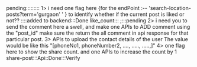<!-- pending -->
<!-- facebook login -->
<!-- share content is not working properly-->




<!-- postbox -->

<!-- modify the
	dahboard:::Done
	friends and family::Done
	hometown:::Done
	work location page:::Done--!>



















pending:::::::::
1>	i need one flag here {for the endPoint :-- 'search-location-posts?term='gurgaon' ' } to identify whether if the current post is
	liked or not??  ::::added to backend:::Done
	like_count:::	;:::pending

2>	i need you to send the comment here a swell, and make one APIs to ADD comment using the "post_id"
	make sure the return the all comment in api response for that particular post.


3>	APIs to upload the contact details of the user
		The value would be like this "[phoneNo1, phoneNumber2, ...., .....,    .....,]"



4>	one flag here to show the share count. and one APIs to increase the count by 1
	share-post:::Api::Done:::Verify






















<!-- PLANNING -->
<!-- sharing content is static -->
<!-- when we post comment we need to refresh the feed that's no user friendly -->
<!-- notification ?-->
<!-- messages ?-->
